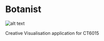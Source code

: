 # Botanist

![alt text](https://github.com/GeorgeCadwallader/botanist/tree/master/public_html/assets/images/logo-github.png "Botanist - The plant learning app")


Creative Visualisation application for CT6015
